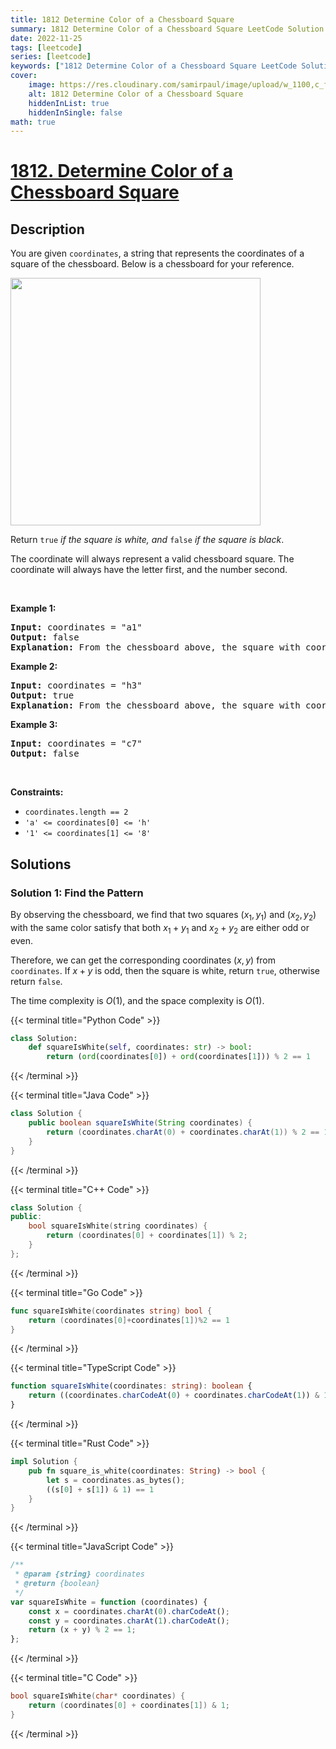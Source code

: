 ```yaml
---
title: 1812 Determine Color of a Chessboard Square
summary: 1812 Determine Color of a Chessboard Square LeetCode Solution Explained
date: 2022-11-25
tags: [leetcode]
series: [leetcode]
keywords: ["1812 Determine Color of a Chessboard Square LeetCode Solution Explained in all languages", "1812 Determine Color of a Chessboard Square", "LeetCode", "leetcode solution in Python3 C++ Java Go PHP Ruby Swift TypeScript Rust C# JavaScript C", "GeeksforGeeks", "InterviewBit", "Coding Ninjas", "HackerRank", "HackerEarth", "CodeChef", "TopCoder", "AlgoExpert", "freeCodeCamp", "Codeforces", "GitHub", "AtCoder", "Samir Paul"]
cover:
    image: https://res.cloudinary.com/samirpaul/image/upload/w_1100,c_fit,co_rgb:FFFFFF,l_text:Arial_75_bold:1812 Determine Color of a Chessboard Square - Solution Explained/problem-solving.webp
    alt: 1812 Determine Color of a Chessboard Square
    hiddenInList: true
    hiddenInSingle: false
math: true
---
```



# [1812. Determine Color of a Chessboard Square](https://leetcode.com/problems/determine-color-of-a-chessboard-square)


## Description

<p>You are given <code>coordinates</code>, a string that represents the coordinates of a square of the chessboard. Below is a chessboard for your reference.</p>

<p><img alt="" src="https://spcdn.pages.dev/leetcode/problems/1812.Determine%20Color%20of%20a%20Chessboard%20Square/images/screenshot-2021-02-20-at-22159-pm.png" style="width: 400px; height: 396px;" /></p>

<p>Return <code>true</code><em> if the square is white, and </em><code>false</code><em> if the square is black</em>.</p>

<p>The coordinate will always represent a valid chessboard square. The coordinate will always have the letter first, and the number second.</p>

<p>&nbsp;</p>
<p><strong class="example">Example 1:</strong></p>

<pre>
<strong>Input:</strong> coordinates = &quot;a1&quot;
<strong>Output:</strong> false
<strong>Explanation:</strong> From the chessboard above, the square with coordinates &quot;a1&quot; is black, so return false.
</pre>

<p><strong class="example">Example 2:</strong></p>

<pre>
<strong>Input:</strong> coordinates = &quot;h3&quot;
<strong>Output:</strong> true
<strong>Explanation:</strong> From the chessboard above, the square with coordinates &quot;h3&quot; is white, so return true.
</pre>

<p><strong class="example">Example 3:</strong></p>

<pre>
<strong>Input:</strong> coordinates = &quot;c7&quot;
<strong>Output:</strong> false
</pre>

<p>&nbsp;</p>
<p><strong>Constraints:</strong></p>

<ul>
	<li><code>coordinates.length == 2</code></li>
	<li><code>&#39;a&#39; &lt;= coordinates[0] &lt;= &#39;h&#39;</code></li>
	<li><code>&#39;1&#39; &lt;= coordinates[1] &lt;= &#39;8&#39;</code></li>
</ul>

## Solutions

### Solution 1: Find the Pattern

By observing the chessboard, we find that two squares $(x_1, y_1)$ and $(x_2, y_2)$ with the same color satisfy that both $x_1 + y_1$ and $x_2 + y_2$ are either odd or even.

Therefore, we can get the corresponding coordinates $(x, y)$ from `coordinates`. If $x + y$ is odd, then the square is white, return `true`, otherwise return `false`.

The time complexity is $O(1)$, and the space complexity is $O(1)$.

<!-- tabs:start -->

{{< terminal title="Python Code" >}}
```python
class Solution:
    def squareIsWhite(self, coordinates: str) -> bool:
        return (ord(coordinates[0]) + ord(coordinates[1])) % 2 == 1
```
{{< /terminal >}}

{{< terminal title="Java Code" >}}
```java
class Solution {
    public boolean squareIsWhite(String coordinates) {
        return (coordinates.charAt(0) + coordinates.charAt(1)) % 2 == 1;
    }
}
```
{{< /terminal >}}

{{< terminal title="C++ Code" >}}
```cpp
class Solution {
public:
    bool squareIsWhite(string coordinates) {
        return (coordinates[0] + coordinates[1]) % 2;
    }
};
```
{{< /terminal >}}

{{< terminal title="Go Code" >}}
```go
func squareIsWhite(coordinates string) bool {
	return (coordinates[0]+coordinates[1])%2 == 1
}
```
{{< /terminal >}}

{{< terminal title="TypeScript Code" >}}
```ts
function squareIsWhite(coordinates: string): boolean {
    return ((coordinates.charCodeAt(0) + coordinates.charCodeAt(1)) & 1) === 1;
}
```
{{< /terminal >}}

{{< terminal title="Rust Code" >}}
```rust
impl Solution {
    pub fn square_is_white(coordinates: String) -> bool {
        let s = coordinates.as_bytes();
        ((s[0] + s[1]) & 1) == 1
    }
}
```
{{< /terminal >}}

{{< terminal title="JavaScript Code" >}}
```js
/**
 * @param {string} coordinates
 * @return {boolean}
 */
var squareIsWhite = function (coordinates) {
    const x = coordinates.charAt(0).charCodeAt();
    const y = coordinates.charAt(1).charCodeAt();
    return (x + y) % 2 == 1;
};
```
{{< /terminal >}}

{{< terminal title="C Code" >}}
```c
bool squareIsWhite(char* coordinates) {
    return (coordinates[0] + coordinates[1]) & 1;
}
```
{{< /terminal >}}

<!-- tabs:end -->

<!-- end -->
